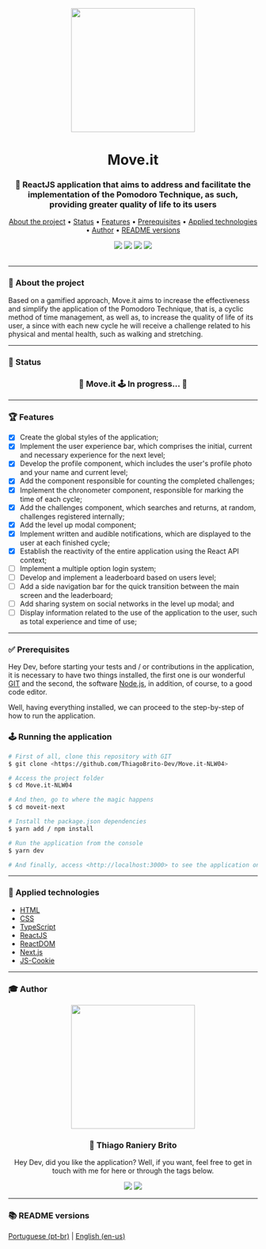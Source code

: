 <div align="center">
  <div>
    <img src="./assets/logo_moveit.svg" width="250px">
    <h1>Move.it</h1>
    <h3>
      🚀 ReactJS application that aims to address and facilitate the implementation of the Pomodoro Technique, as such, providing greater quality of life to its users
    </h3>
  </div>

  <p>
    <a href="#-about-the-project">About the project</a> •
    <a href="#-status">Status</a> •
    <a href="#-features">Features</a> • 
    <a href="#-prerequisites">Prerequisites<a> • 
    <a href="#-applied-technologies">Applied technologies</a> • 
    <a href="#-author">Author</a> •
    <a href="#-readme-versions">README versions</a>
  </p>

  <div>
    <img src="https://img.shields.io/static/v1?label=Version&message=1.0&color=5965e0&style=for-the-badge&logo=ghost"/>
    <img src="https://img.shields.io/static/v1?label=LICENSE&message=MIT&color=5965e0&style=for-the-badge&logo=ghost"/>
    <img src="https://img.shields.io/static/v1?label=yarn&message=v1.22.5&color=5965e0&style=for-the-badge&logo=ghost"/>
    <img src="https://img.shields.io/static/v1?label=dependencies&message=up-to-date&color=5965e0&style=for-the-badge&logo=ghost"/>
  </div>
</div>

<br/>
<hr>

### 🎯 About the project

<p>
    Based on a gamified approach, Move.it aims to increase the effectiveness and simplify the application of the Pomodoro Technique, that is, a cyclic method of time management, as well as, to increase the quality of life of its user, a since with each new cycle he will receive a challenge related to his physical and mental health, such as walking and stretching.
</p>

<hr>

### 🏁 Status

<h3 align="center"> 
  🚧 Move.it 🕹️ In progress... 🚧
</h3>

<hr>

### 🏆 Features

- [x] Create the global styles of the application;
- [x] Implement the user experience bar, which comprises the initial, current and necessary experience for the next level;
- [x] Develop the profile component, which includes the user's profile photo and your name and current level;
- [x] Add the component responsible for counting the completed challenges;
- [x] Implement the chronometer component, responsible for marking the time of each cycle;
- [x] Add the challenges component, which searches and returns, at random, challenges registered internally;
- [x] Add the level up modal component;
- [x] Implement written and audible notifications, which are displayed to the user at each finished cycle;
- [x] Establish the reactivity of the entire application using the React API context;
- [ ] Implement a multiple option login system;
- [ ] Develop and implement a leaderboard based on users level;
- [ ] Add a side navigation bar for the quick transition between the main screen and the leaderboard;
- [ ] Add sharing system on social networks in the level up modal; and
- [ ] Display information related to the use of the application to the user, such as total experience and time of use;

<hr>

### ✅ Prerequisites

Hey Dev, before starting your tests and / or contributions in the application, it is necessary to have two things installed, the first one is our wonderful [GIT](https://git-scm.com) and the second, the software [Node.js](https://nodejs.org/en/), in addition, of course, to a good code editor.

Well, having everything installed, we can proceed to the step-by-step of how to run the application.

### 🕹️ Running the application

```bash
# First of all, clone this repository with GIT
$ git clone <https://github.com/ThiagoBrito-Dev/Move.it-NLW04>

# Access the project folder
$ cd Move.it-NLW04

# And then, go to where the magic happens
$ cd moveit-next

# Install the package.json dependencies
$ yarn add / npm install

# Run the application from the console
$ yarn dev

# And finally, access <http://localhost:3000> to see the application on the local server
```

<hr>

### 🔮 Applied technologies

- [HTML](https://devdocs.io/html/)
- [CSS](https://devdocs.io/css/)
- [TypeScript](https://www.typescriptlang.org/)
- [ReactJS](https://pt-br.reactjs.org/)
- [ReactDOM](https://pt-br.reactjs.org/docs/react-dom.html)
- [Next.js](https://nextjs.org/)
- [JS-Cookie](https://github.com/js-cookie/js-cookie)

<hr>

### 🎓 Author

<div align="center">
  <img src="https://github.com/ThiagoBrito-Dev.png" width="250px" />

  <br />

  <div>
    <h3>
      🤝 Thiago Raniery Brito
    </h3>
    <p>
      Hey Dev, did you like the application? Well, if you want, feel free to get in touch with me for here or through the tags below.
    </p>
  </div>
  
  <div>
    <a href="https://www.linkedin.com/in/thiagoranierybrito/">
      <img src="https://img.shields.io/badge/-LinkedIn-blue?style=for-the-badge&logo=Linkedin&logoColor=white&link=https://www.linkedin.com/in/thiagoranierybrito/" /></a>
    <a href="mailto:thiagobritotrs@gmail.com">
      <img src="https://img.shields.io/badge/-Gmail-c14438?style=for-the-badge&logo=Gmail&logoColor=white&link=mailto:thiagobritotrs@gmail.com" /></a>
  </div>
</div>

<hr>

### 📚 README versions

<div>
  <a href="https://github.com/ThiagoBrito-Dev/Move.it-NLW04/blob/main/README.md">Portuguese (pt-br)</a> 
  |   
  <a href="https://github.com/ThiagoBrito-Dev/Move.it-NLW04/blob/main/README-en.md">English (en-us)</a>
</div>
